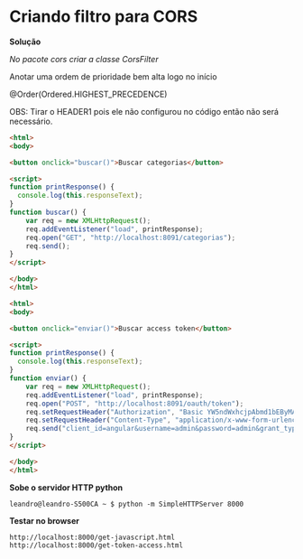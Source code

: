 # Criando filtro para CORS

**Solução**

*No pacote cors criar a classe CorsFilter*

Anotar uma ordem de prioridade bem alta logo no início

@Order(Ordered.HIGHEST_PRECEDENCE)

OBS: Tirar o HEADER1 pois ele não configurou no código então não será necessário.

```html
<html>
<body>

<button onclick="buscar()">Buscar categorias</button>

<script>
function printResponse() {
  console.log(this.responseText);
}
function buscar() {
	var req = new XMLHttpRequest();
	req.addEventListener("load", printResponse);
	req.open("GET", "http://localhost:8091/categorias");
	req.send();
}
</script>

</body>
</html>
```

```html
<html>
<body>

<button onclick="enviar()">Buscar access token</button>

<script>
function printResponse() {
  console.log(this.responseText);
}
function enviar() {
	var req = new XMLHttpRequest();
	req.addEventListener("load", printResponse);
	req.open("POST", "http://localhost:8091/oauth/token");
	req.setRequestHeader("Authorization", "Basic YW5ndWxhcjpAbmd1bEByMA==");
	req.setRequestHeader("Content-Type", "application/x-www-form-urlencoded");
	req.send("client_id=angular&username=admin&password=admin&grant_type=password");
}
</script>

</body>
</html>
```

**Sobe o servidor HTTP python**

```
leandro@leandro-S500CA ~ $ python -m SimpleHTTPServer 8000

```

**Testar no browser**

```
http://localhost:8000/get-javascript.html
http://localhost:8000/get-token-access.html
```

